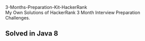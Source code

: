 3-Months-Preparation-Kit-HackerRank  
My Own Solutions of HackerRank 3 Month Interview Preparation Challenges.

##  Solved in Java 8
